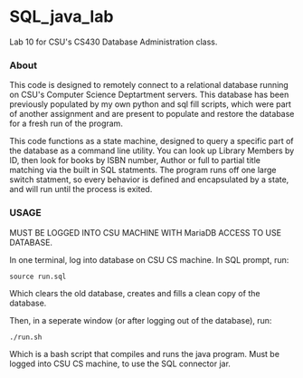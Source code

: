 # SQL_java_lab
Lab 10 for CSU's CS430 Database Administration class. 

### About
This code is designed to remotely connect to a relational database running on CSU's Computer Science Deptartment servers. 
This database has been previously populated by my own python and sql fill scripts, which were part of another assignment 
and are present to populate and restore the database for a fresh run of the program.

This code functions as a state machine, designed to query a specific part of the database as a command line utility. You 
can look up Library Members by ID, then look for books by ISBN number, Author or full to partial title matching via the built in SQL statments. The program runs off one large switch statment, so every behavior is defined and encapsulated by a state, and will run until the process is exited.

### USAGE

MUST BE LOGGED INTO CSU MACHINE WITH MariaDB ACCESS TO USE DATABASE.

In one terminal, log into database on CSU CS machine. In SQL prompt, run:

```
source run.sql
```

Which clears the old database, creates and fills a clean copy of the database.

Then, in a seperate window (or after logging out of the database), run:

```
./run.sh
```

Which is a bash script that compiles and runs the java program. Must be logged into CSU CS machine, to use the SQL connector jar. 
